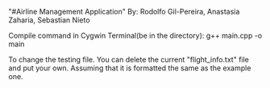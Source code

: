 "#Airline Management Application" 
By: Rodolfo Gil-Pereira, Anastasia Zaharia, Sebastian Nieto


Compile command in Cygwin Terminal(be in the directory):
g++ main.cpp -o main

To change the testing file. You can delete the current "flight_info.txt" file and put your own.
Assuming that it is formatted the same as the example one.
